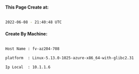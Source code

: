 
   
#### This Page Create at:

```bash

2022-06-08 - 21:40:48 UTC

```

#### Create By Machine:

```bash

Host Name : fv-az204-708

platform  : Linux-5.13.0-1025-azure-x86_64-with-glibc2.31

Ip Local  : 10.1.1.6

```

